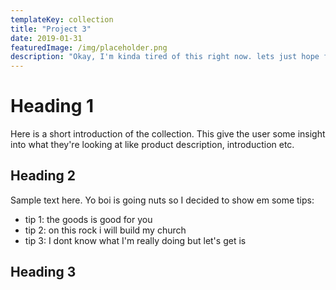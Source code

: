 ```yaml
---
templateKey: collection
title: "Project 3"
date: 2019-01-31
featuredImage: /img/placeholder.png
description: "Okay, I'm kinda tired of this right now. lets just hope for the best"
---
```

# Heading 1

Here is a short introduction of the collection. This give the user some insight into what they're looking at like product description, introduction etc.

## Heading 2

Sample text here. Yo boi is going nuts so I decided to show em some tips: 
* tip 1: the goods is good for you 
* tip 2: on this rock i will build my church
* tip 3: I dont know what I'm really doing but let's get is

## Heading 3